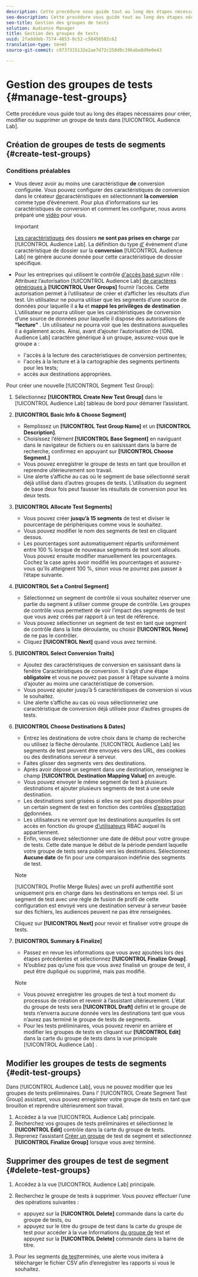 ```yaml
---
description: Cette procédure vous guide tout au long des étapes nécessaires pour créer, modifier ou supprimer un groupe de tests dans Audience Lab.
seo-description: Cette procédure vous guide tout au long des étapes nécessaires pour créer, modifier ou supprimer un groupe de tests dans Audience Lab.
seo-title: Gestion des groupes de tests
solution: Audience Manager
title: Gestion des groupes de tests
uuid: 2fadddeb-7574-4853-8c52-c58456582c62
translation-type: tm+mt
source-git-commit: c9737315132e2ae7d72c250d8c196abe8d9e0e43

---
```



# Gestion des groupes de tests {#manage-test-groups}

Cette procédure vous guide tout au long des étapes nécessaires pour créer, modifier ou supprimer un groupe de tests dans [!UICONTROL Audience Lab].

## Création de groupes de tests de segments {#create-test-groups}

### Conditions préalables

<!-- create-test-group.xml -->

* Vous devez avoir au moins une caractéristique **de** conversion configurée. Vous pouvez configurer des caractéristiques de conversion dans le créateur [de](../../features/traits/create-onboarded-rule-based-traits.md)caractéristiques en sélectionnant **la conversion** comme type d’événement. Pour plus d'informations sur les caractéristiques de conversion et comment les configurer, nous avons préparé une [vidéo](https://helpx.adobe.com/audience-manager/kt/using/creating-conversion-traits-feature-video-use.html) pour vous.

   >[!IMPORTANT]
   >
   >[Les caractéristiques](../../features/traits/about-folder-traits.md) des dossiers **ne sont pas prises en charge** par [!UICONTROL Audience Lab]. La définition du type [d’](../../features/traits/create-onboarded-rule-based-traits.md) événement d’une caractéristique de dossier sur la **conversion** [!UICONTROL Audience Lab] ne génère aucune donnée pour cette caractéristique de dossier spécifique.

* Pour les entreprises qui utilisent le contrôle [d'accès basé sur](../../features/administration/administration-overview.md)un rôle : Attribuez l’autorisation [!UICONTROL Audience Lab] [de caractères génériques à](../../features/administration/administration-overview.md#wild-card-permissions) **[!UICONTROL User Groups]** fournir l’accès. Cette autorisation permet à l’utilisateur de créer et d’afficher les résultats d’un test. Un utilisateur ne pourra utiliser que les segments d’une source de données pour laquelle il a **lu** et **mappé les privilèges de destination** . L’utilisateur ne pourra utiliser que les caractéristiques de conversion d’une source de données pour laquelle il dispose des autorisations de **"lecture"** . Un utilisateur ne pourra voir que les destinations auxquelles il a également accès. Ainsi, avant d’ajouter l’autorisation de [!DNL Audience Lab] caractère générique à un groupe, assurez-vous que le groupe a :
   * l'accès à la lecture des caractéristiques de conversion pertinentes;
   * l'accès à la lecture et à la cartographie des segments pertinents pour les tests;
   * accès aux destinations appropriées.

Pour créer une nouvelle [!UICONTROL Segment Test Group]:

1. Sélectionnez **[!UICONTROL Create New Test Group]** dans le [!UICONTROL Audience Lab] tableau de bord pour démarrer l’assistant.
1. **[!UICONTROL Basic Info & Choose Segment]**

   * Remplissez un **[!UICONTROL Test Group Name]** et un **[!UICONTROL Description]**.
   * Choisissez l’élément **[!UICONTROL Base Segment]** en naviguant dans le navigateur de fichiers ou en saisissant dans la barre de recherche, confirmez en appuyant sur **[!UICONTROL Choose Segment.]**
   * Vous pouvez enregistrer le groupe de tests en tant que brouillon et reprendre ultérieurement son travail.
   * Une alerte s’affiche au cas où le segment de base sélectionné serait déjà utilisé dans d’autres groupes de tests. L’utilisation du segment de base deux fois peut fausser les résultats de conversion pour les deux tests.

1. **[!UICONTROL Allocate Test Segments]**

   * Vous pouvez créer **jusqu’à 15 segments** de test et diviser le pourcentage de périphériques comme vous le souhaitez.
   * Vous pouvez modifier le nom des segments de test en cliquant dessus.
   * Les pourcentages sont automatiquement répartis uniformément entre 100 % lorsque de nouveaux segments de test sont alloués. Vous pouvez ensuite modifier manuellement les pourcentages. Cochez la case après avoir modifié les pourcentages et assurez-vous qu’ils atteignent 100 %, sinon vous ne pourrez pas passer à l’étape suivante.

1. **[!UICONTROL Set a Control Segment]**

   * Sélectionnez un segment de contrôle si vous souhaitez réserver une partie du segment à utiliser comme groupe de contrôle. Les groupes de contrôle vous permettent de voir l’impact des segments de test que vous avez créés par rapport à un test de référence.
   * Vous pouvez sélectionner un segment de test en tant que segment de contrôle dans la liste déroulante, ou choisir **[!UICONTROL None]** de ne pas le contrôler.
   * Cliquez **[!UICONTROL Next]** quand vous avez terminé.

1. **[!UICONTROL Select Conversion Traits]**

   * Ajoutez des caractéristiques de conversion en saisissant dans la fenêtre Caractéristiques de conversion. Il s’agit d’une étape **obligatoire** et vous ne pouvez pas passer à l’étape suivante à moins d’ajouter au moins une caractéristique de conversion.
   * Vous pouvez ajouter jusqu’à 5 caractéristiques de conversion si vous le souhaitez.
   * Une alerte s’affiche au cas où vous sélectionneriez une caractéristique de conversion déjà utilisée pour d’autres groupes de tests.

1. **[!UICONTROL Choose Destinations & Dates]**

   * Entrez les destinations de votre choix dans le champ de recherche ou utilisez la flèche déroulante. [!UICONTROL Audience Lab] les segments de test peuvent être envoyés vers des URL, des cookies ou des destinations serveur à serveur.
   * Faites glisser des segments vers des destinations.
   * Après avoir déposé un segment dans une destination, renseignez le champ **[!UICONTROL Destination Mapping Value]** en aveugle.
   * Vous pouvez envoyer le même segment de test à plusieurs destinations et ajouter plusieurs segments de test à une seule destination.
   * Les destinations sont grisées si elles ne sont pas disponibles pour un certain segment de test en fonction des contrôles [d’exportation de](../../features/data-export-controls.md)données.
   * Les utilisateurs ne verront que les destinations auxquelles ils ont accès en fonction du groupe [d’utilisateurs](../../features/administration/administration-overview.md) RBAC auquel ils appartiennent.
   * Enfin, vous devez sélectionner une date de début pour votre groupe de tests. Cette date marque le début de la période pendant laquelle votre groupe de tests sera publié vers les destinations. Sélectionnez **Aucune date** de fin pour une comparaison indéfinie des segments de test.
   >[!NOTE]
   >
   >[!UICONTROL Profile Merge Rules] avec un profil authentifié sont uniquement pris en charge dans les destinations en temps réel. Si un segment de test avec une règle de fusion de profil de cette configuration est envoyé vers une destination serveur à serveur basée sur des fichiers, les audiences peuvent ne pas être renseignées.

   Cliquez sur **[!UICONTROL Next]** pour revoir et finaliser votre groupe de tests.

1. **[!UICONTROL Summary & Finalize]**

   * Passez en revue les informations que vous avez ajoutées lors des étapes précédentes et sélectionnez **[!UICONTROL Finalize Group]**.
   * N’oubliez pas qu’une fois que vous avez finalisé un groupe de test, il peut être dupliqué ou supprimé, mais pas modifié.
   >[!NOTE]
   >* Vous pouvez enregistrer les groupes de test à tout moment du processus de création et revenir à l’assistant ultérieurement. L’état du groupe de tests sera **[!UICONTROL Draft]** défini et le groupe de tests n’enverra aucune donnée vers les destinations tant que vous n’aurez pas terminé le groupe de tests de segments.
   >* Pour les tests préliminaires, vous pouvez revenir en arrière et modifier les groupes de tests en cliquant sur **[!UICONTROL Edit]** dans la carte du groupe de tests dans la vue principale [!UICONTROL Audience Lab] .


## Modifier les groupes de tests de segments {#edit-test-groups}

Dans [!UICONTROL Audience Lab], vous ne pouvez modifier que les groupes de tests préliminaires. Dans l’ [!UICONTROL Create Segment Test Group] assistant, vous pouvez enregistrer votre groupe de tests en tant que brouillon et reprendre ultérieurement son travail.

1. Accédez à la vue [!UICONTROL Audience Lab] principale.
1. Recherchez vos groupes de tests préliminaires et sélectionnez le **[!UICONTROL Edit]** contrôle dans la carte du groupe de tests.
1. Reprenez l’assistant [Créer un groupe](../../features/audience-lab/audience-lab-manage-test-groups.md#create-test-groups) de test de segment et sélectionnez **[!UICONTROL Finalize Group]** lorsque vous avez terminé.

## Supprimer des groupes de test de segment {#delete-test-groups}

1. Accédez à la vue [!UICONTROL Audience Lab] principale.
1. Recherchez le groupe de tests à supprimer. Vous pouvez effectuer l’une des opérations suivantes :

   * appuyez sur la **[!UICONTROL Delete]** commande dans la carte du groupe de tests, ou
   * appuyez sur le titre du groupe de test dans la carte du groupe de test pour accéder à la vue Informations [du groupe de](../../features/audience-lab/audience-lab-information-view.md) test et appuyez sur la **[!UICONTROL Delete]** commande dans la barre de titre.

1. Pour les segments [de test](../../features/audience-lab/audience-lab.md#status)terminés, une alerte vous invitera à télécharger le fichier CSV afin d’enregistrer les rapports si vous le souhaitez.
